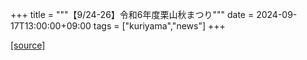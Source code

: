 +++
title = """【9/24-26】令和6年度栗山秋まつり"""
date = 2024-09-17T13:00:00+09:00
tags = ["kuriyama","news"]
+++


[[source]](https://www.town.kuriyama.hokkaido.jp/soshiki/53/28578.html)
